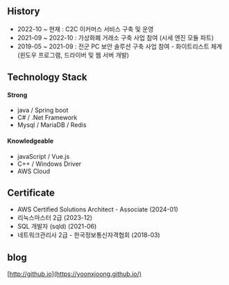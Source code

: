 ## History
- 2022-10 ~ 현재 : C2C 이커머스 서비스 구축 및 운영
- 2021-09 ~ 2022-10 : 가상화폐 거래소 구축 사업 참여 (시세 엔진 모듈 파트)
- 2019-05 ~ 2021-09 : 전군 PC 보안 솔루션 구축 사업 참여 - 화이트리스트 체계 (윈도우 프로그램, 드라이버 및 웹 서버 개발)

## Technology Stack
#### Strong
- java / Spring boot
- C# / .Net Framework
- Mysql / MariaDB / Redis

#### Knowledgeable
- javaScript / Vue.js
- C++ / Windows Driver 
- AWS Cloud

## Certificate
- AWS Certified Solutions Architect - Associate (2024-01)
- 리눅스마스터 2급 (2023-12)
- SQL 개발자 (sqld) (2021-06)
- 네트워크관리사 2급 - 한국정보통신자격협회 (2018-03)

## blog
[http://github.io](https://yoonxjoong.github.io/)
